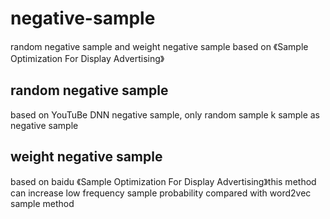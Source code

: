 # negative-sample
random negative sample and weight negative sample based on 《Sample Optimization For Display Advertising》


## random negative sample
based on YouTuBe DNN negative sample, only random sample k sample as negative sample

## weight negative sample
based on baidu 《Sample Optimization For Display Advertising》this method can increase low frequency sample probability compared with word2vec sample method
